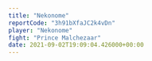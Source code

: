 ```yaml
---
title: "Nekonome"
reportCode: "3h91bXfaJC2k4vDn"
player: "Nekonome"
fight: "Prince Malchezaar"
date: 2021-09-02T19:09:04.426000+00:00
---
```


